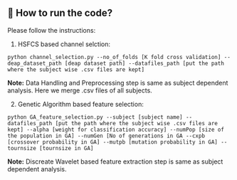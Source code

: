 ## 🔨 How to run the code?
Please follow the instructions:<br/>

1. HSFCS based channel selction:<br/>
```
python channel_selection.py --no_of_folds [K fold cross validation] --deap_dataset_path [deap dataset path] --datafiles_path [put the path where the subject wise .csv files are kept]
```
**Note:** Data Handling and Preprocessing step is same as subject dependent analysis. Here we merge .csv files of all subjects. 

2. Genetic Algorithm based feature selection:<br/>
```
python GA_feature_selection.py --subject [subject name] --datafiles_path [put the path where the subject wise .csv files are kept] --alpha [weight for classification accuracy] --numPop [size of the population in GA] --numGen [No of generations in GA --cxpb [crossover probability in GA] --mutpb [mutation probability in GA] --tournsize [tournsize in GA]
```

**Note:** Discreate Wavelet based feature extraction step is same as subject dependent analysis.
